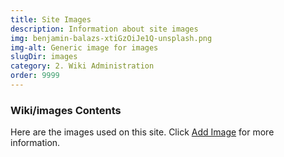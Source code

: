 ```yaml
---
title: Site Images
description: Information about site images 
img: benjamin-balazs-xtiGzOiJe1Q-unsplash.png
img-alt: Generic image for images 
slugDir: images
category: 2. Wiki Administration
order: 9999
---
```


### Wiki/images Contents
Here are the images used on this site.
Click [Add Image](./author/add-image) for more information.
